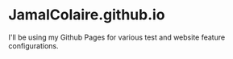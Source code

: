 # JamalColaire.github.io

I'll be using my Github Pages for various test and website feature configurations.
